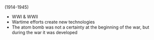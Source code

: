 (1914-1945)
* WWI & WWII
* Wartime efforts create new technologies 
* The atom bomb was not a certainty at the beginning of the war, but during the war it was developed
